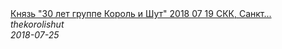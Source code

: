 <!--2018-07-25 07:36:49-->
<div class="yb">
  <a class="nodecor" href="/posts.html?rok/knyaz_30_let_gruppe_korol_i_shut_2018_07_19_skk_sankt_peterburg">
    <img class="preview" data-videoid="ylAbaLNQ5tA" src="https://i2.ytimg.com/vi/ylAbaLNQ5tA/hqdefault.jpg" align="middle" alt="">
  </a>
  <div class="inlbl text">
    <a class="nodecor" href="/posts.html?rok/knyaz_30_let_gruppe_korol_i_shut_2018_07_19_skk_sankt_peterburg">Князь "30 лет группе Король и Шут" 2018 07 19   СКК, Санкт...</a><br>
    <i class="smaller2">thekorolishut</i><br>
    <i class="smaller3">2018-07-25</i>
  </div>
</div>
